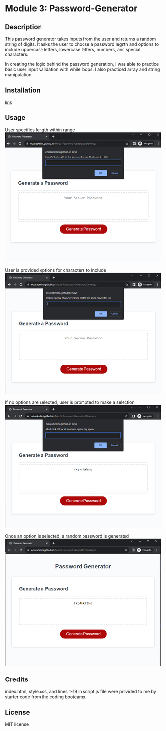 # Module 3: Password-Generator

## Description
This password generator takes inputs from the user and returns a random string of digits. It asks the user to choose a password legnth and options to include uppercase letters, lowercase letters, numbers, and special characters.

In creating the logic behind the password generation, I was able to practice basic user input validation with while loops. I also practiced array and string manipulation.

## Installation
[link](https://eciarabellini.github.io/Mod3-Password-Generator/Develop/)

## Usage

User specifies length within range  
![User specifies length within range](./Develop/images/screenshot-length.png)

User is provided options for characters to include  
![User is provided options for characters to include](./Develop/images/screenshot-char.png)

If no options are selected, user is prompted to make a selection  
![If no options are selected, user is prompted to make a selection](./Develop/images/screenshot-valid.png)

Once an option is selected, a random password is generated  
![Once an option is selected, a random password is generated](./Develop/images/screenshot-pwd.png)



## Credits
index.html, style.css, and lines 1-19 in script.js file were provided to me by starter code from the coding bootcamp.

## License
MIT license
